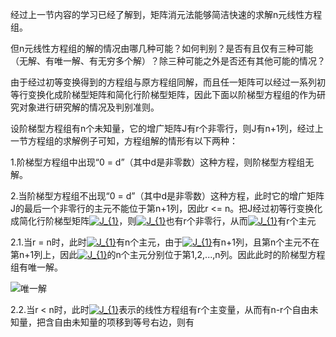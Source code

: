 经过上一节内容的学习已经了解到，矩阵消元法能够简洁快速的求解n元线性方程组。

但n元线性方程组的解的情况由哪几种可能？如何判别？是否有且仅有三种可能（无解、有唯一解、有无穷多个解）？除三种可能之外是否还有其他可能的情况？

由于经过初等变换得到的方程组与原方程组同解，而且任一矩阵可以经过一系列初等行变换化成阶梯型矩阵和简化行阶梯型矩阵，因此下面以阶梯型方程组的作为研究对象进行研究解的情况及判别准则。

设阶梯型方程组有n个未知量，它的增广矩阵J有r个非零行，则J有n+1列，经过上一节方程组的求解例子可知，方程组解的情形有以下两种：

1.阶梯型方程组中出现“0 = d”（其中d是非零数）这种方程，则阶梯型方程组无解。

2.当阶梯型方程组不出现“0 = d”（其中d是非零数）这种方程，此时它的增广矩阵J的最后一个非零行的主元不能位于第n+1列，因此r <= n。把J经过初等行变换化成简化行阶梯型矩阵<a href="https://www.codecogs.com/eqnedit.php?latex=J_{1}" target="_blank"><img src="https://latex.codecogs.com/gif.latex?J_{1}" title="J_{1}" /></a>，则<a href="https://www.codecogs.com/eqnedit.php?latex=J_{1}" target="_blank"><img src="https://latex.codecogs.com/gif.latex?J_{1}" title="J_{1}" /></a>也有r个非零行，从而<a href="https://www.codecogs.com/eqnedit.php?latex=J_{1}" target="_blank"><img src="https://latex.codecogs.com/gif.latex?J_{1}" title="J_{1}" /></a>有r个主元

2.1.当r = n时，此时<a href="https://www.codecogs.com/eqnedit.php?latex=J_{1}" target="_blank"><img src="https://latex.codecogs.com/gif.latex?J_{1}" title="J_{1}" /></a>有n个主元，由于<a href="https://www.codecogs.com/eqnedit.php?latex=J_{1}" target="_blank"><img src="https://latex.codecogs.com/gif.latex?J_{1}" title="J_{1}" /></a>有n+1列，且第n个主元不在第n+1列上，因此<a href="https://www.codecogs.com/eqnedit.php?latex=J_{1}" target="_blank"><img src="https://latex.codecogs.com/gif.latex?J_{1}" title="J_{1}" /></a>的n个主元分别位于第1,2,...,n列。因此此时的阶梯型方程组有唯一解。

![唯一解]()

2.2.当r < n时，此时<a href="https://www.codecogs.com/eqnedit.php?latex=J_{1}" target="_blank"><img src="https://latex.codecogs.com/gif.latex?J_{1}" title="J_{1}" /></a>表示的线性方程组有r个主变量，从而有n-r个自由未知量，把含自由未知量的项移到等号右边，则有


